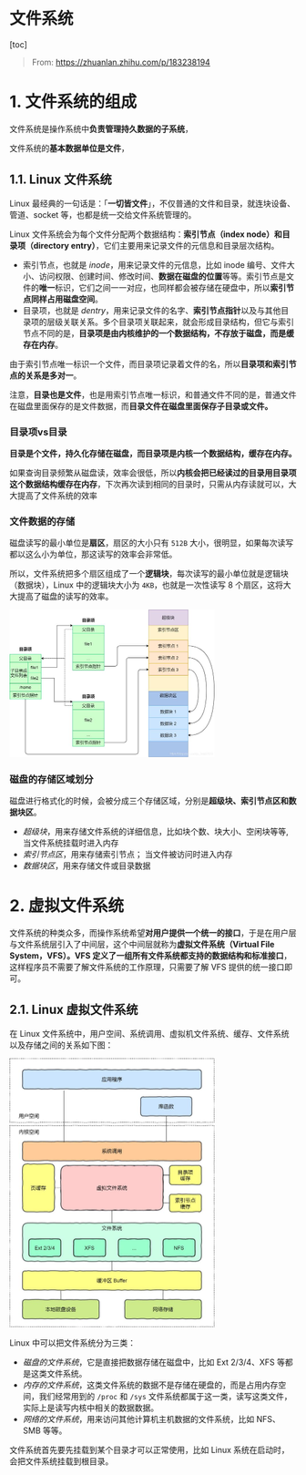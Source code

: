 # 文件系统

[toc]

> From: https://zhuanlan.zhihu.com/p/183238194



# 1. 文件系统的组成

文件系统是操作系统中**负责管理持久数据的子系统**，

文件系统的**基本数据单位是文件**，

## 1.1. Linux 文件系统

Linux 最经典的一句话是：「**一切皆文件**」，不仅普通的文件和目录，就连块设备、管道、socket 等，也都是统一交给文件系统管理的。

Linux 文件系统会为每个文件分配两个数据结构：**索引节点（index node）和目录项（directory entry）**，它们主要用来记录文件的元信息和目录层次结构。

- 索引节点，也就是 *inode*，用来记录文件的元信息，比如 inode 编号、文件大小、访问权限、创建时间、修改时间、**数据在磁盘的位置**等等。索引节点是文件的**唯一**标识，它们之间一一对应，也同样都会被存储在硬盘中，所以**索引节点同样占用磁盘空间**。
- 目录项，也就是 *dentry*，用来记录文件的名字、**索引节点指针**以及与其他目录项的层级关联关系。多个目录项关联起来，就会形成目录结构，但它与索引节点不同的是，**目录项是由内核维护的一个数据结构，不存放于磁盘，而是缓存在内存**。

由于索引节点唯一标识一个文件，而目录项记录着文件的名，所以**目录项和索引节点的关系是多对一**。

注意，**目录也是文件**，也是用索引节点唯一标识，和普通文件不同的是，普通文件在磁盘里面保存的是文件数据，而**目录文件在磁盘里面保存子目录或文件。**

### 目录项vs目录

**目录是个文件，持久化存储在磁盘，而目录项是内核一个数据结构，缓存在内存。**

如果查询目录频繁从磁盘读，效率会很低，所以**内核会把已经读过的目录用目录项这个数据结构缓存在内存**，下次再次读到相同的目录时，只需从内存读就可以，大大提高了文件系统的效率

### 文件数据的存储

磁盘读写的最小单位是**扇区**，扇区的大小只有 `512B` 大小，很明显，如果每次读写都以这么小为单位，那这读写的效率会非常低。

所以，文件系统把多个扇区组成了一个**逻辑块**，每次读写的最小单位就是逻辑块（数据块），Linux 中的逻辑块大小为 `4KB`，也就是一次性读写 8 个扇区，这将大大提高了磁盘的读写的效率。

<img src="assets/v2-9d77e25913894df26b0374ceae25c605_720w.jpg" alt="img" style="zoom:50%;" />

### 磁盘的存储区域划分

磁盘进行格式化的时候，会被分成三个存储区域，分别是**超级块、索引节点区和数据块区**。 

* *超级块*，用来存储文件系统的详细信息，比如块个数、块大小、空闲块等等, 当文件系统挂载时进入内存
*  *索引节点区*，用来存储索引节点； 当文件被访问时进入内存
* *数据块区*，用来存储文件或目录数据



# 2. 虚拟文件系统

文件系统的种类众多，而操作系统希望**对用户提供一个统一的接口**，于是在用户层与文件系统层引入了中间层，这个中间层就称为**虚拟文件系统（Virtual File System，VFS）。**VFS 定义了一组**所有文件系统都支持的数据结构和标准接口**，这样程序员不需要了解文件系统的工作原理，只需要了解 VFS 提供的统一接口即可。



## 2.1. Linux 虚拟文件系统

在 Linux 文件系统中，用户空间、系统调用、虚拟机文件系统、缓存、文件系统以及存储之间的关系如下图：

<img src="assets/v2-b92499b17ed11bc279689ecdb6efb4b6_720w.jpg" alt="img" style="zoom:50%;" />

Linux 中可以把文件系统分为三类：

- *磁盘的文件系统*，它是直接把数据存储在磁盘中，比如 Ext 2/3/4、XFS 等都是这类文件系统。
- *内存的文件系统*，这类文件系统的数据不是存储在硬盘的，而是占用内存空间，我们经常用到的 `/proc` 和 `/sys` 文件系统都属于这一类，读写这类文件，实际上是读写内核中相关的数据数据。
- *网络的文件系统*，用来访问其他计算机主机数据的文件系统，比如 NFS、SMB 等等。

文件系统首先要先挂载到某个目录才可以正常使用，比如 Linux 系统在启动时，会把文件系统挂载到根目录。